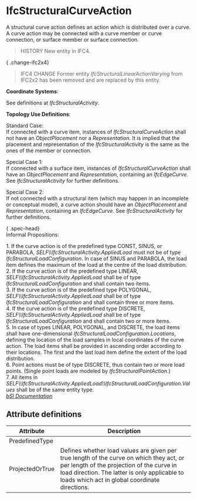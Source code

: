IfcStructuralCurveAction
========================
A structural curve action defines an action which is distributed over a curve.
A curve action may be connected with a curve member or curve connection, or
surface member or surface connection.  
  
> HISTORY  New entity in IFC4.  
  
{ .change-ifc2x4}  
> IFC4 CHANGE  Former entity _IfcStructuralLinearActionVarying_ from IFC2x2
> has been removed and are replaced by this entity.  
  
****Coordinate Systems****:  
  
See definitions at _IfcStructuralActivity_.  
  
****Topology Use Definitions****:  
  
Standard Case:  
If connected with a curve item, instances of _IfcStructuralCurveAction_ shall
not have an _ObjectPlacement_ nor a _Representation_. It is implied that the
placement and representation of the _IfcStructuralActivity_ is the same as the
ones of the member or connection.  
  
Special Case 1:  
If connected with a surface item, instances of _IfcStructuralCurveAction_
shall have an _ObjectPlacement_ and _Representation_, containing an
_IfcEdgeCurve_. See _IfcStructuralActivity_ for further definitions.  
  
Special Case 2:  
If not connected with a structural item (which may happen in an incomplete or
conceptual model), a curve action should have an _ObjectPlacement_ and
_Representation_, containing an _IfcEdgeCurve_. See _IfcStructuralActivity_
for further definitions.  
  
{ .spec-head}  
Informal Propositions:  
  
1\. If the curve action is of the predefined type CONST, SINUS, or PARABOLA,
_SELF\\\IfcStructuralActivity.AppliedLoad_ must not be of type
_IfcStructuralLoadConfiguration_. In case of SINUS and PARABOLA, the load item
defines the maximum of the load at the centre of the load distribution.  
2\. If the curve action is of the predefined type LINEAR,
_SELF\\\IfcStructuralActivity.AppliedLoad_ shall be of type
_IfcStructuralLoadConfiguration_ and shall contain two items.  
3\. If the curve action is of the predefined type POLYGONAL,
_SELF\\\IfcStructuralActivity.AppliedLoad_ shall be of type
_IfcStructuralLoadConfiguration_ and shall contain three or more items.  
4\. If the curve action is of the predefined type DISCRETE,
_SELF\\\IfcStructuralActivity.AppliedLoad_ shall be of type
_IfcStructuralLoadConfiguration_ and shall contain two or more items.  
5\. In case of types LINEAR, POLYGONAL, and DISCRETE, the load items shall
have one-dimensional _IfcStructuralLoadConfiguration.Locations_, defining the
location of the load samples in local coordinates of the curve action. The
load items shall be provided in ascending order according to their locations.
The first and the last load item define the extent of the load distribution.  
6\. Point actions must be of type DISCRETE, thus contain two or more load
points. (Single point loads are modeled by _IfcStructuralPointAction_.)  
7\. All items in
_SELF\\\IfcStructuralActivity.AppliedLoad\\\IfcStructuralLoadConfiguration.Values_
shall be of the same entity type.  
[ _bSI
Documentation_](https://standards.buildingsmart.org/IFC/DEV/IFC4_2/FINAL/HTML/schema/ifcstructuralanalysisdomain/lexical/ifcstructuralcurveaction.htm)


Attribute definitions
---------------------
| Attribute       | Description                                                                                                                                                                                                                             |
|-----------------|-----------------------------------------------------------------------------------------------------------------------------------------------------------------------------------------------------------------------------------------|
| PredefinedType  |                                                                                                                                                                                                                                         |
| ProjectedOrTrue | Defines whether load values are given per true length of the curve on which they act, or per length of the projection of the curve in load direction. The latter is only applicable to loads which act in global coordinate directions. |


